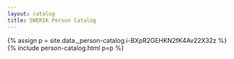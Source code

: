 ```yaml
---
layout: catalog
title: SWERIK Person Catalog
---
```

{% assign p = site.data._person-catalog.i-BXpR2GEHKN2fK4Av22X32z %}
{% include person-catalog.html p=p %}

